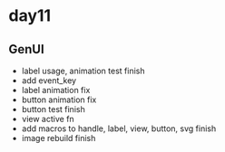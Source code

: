# day11

## GenUI

- label usage, animation test finish
- add event_key
- label animation fix
- button animation fix
- button test finish
- view active fn
- add macros to handle, label, view, button, svg finish
- image rebuild finish